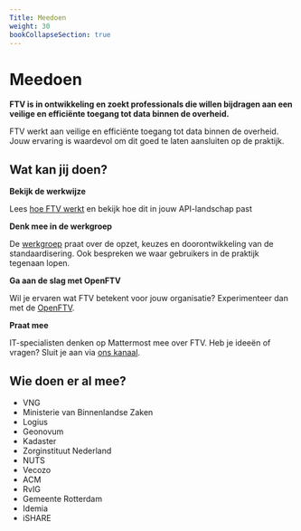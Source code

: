 ```yaml
---
Title: Meedoen
weight: 30
bookCollapseSection: true
---
```


# Meedoen

**FTV is in ontwikkeling en zoekt professionals die willen bijdragen aan een veilige en efficiënte toegang tot data binnen de overheid.**

FTV werkt aan veilige en efficiënte toegang tot data binnen de overheid. Jouw ervaring is waardevol om dit goed te laten aansluiten op de praktijk.

## Wat kan jij doen?

**Bekijk de werkwijze**

Lees [hoe FTV werkt](/docs/methodiek) en bekijk hoe dit in jouw API-landschap past

**Denk mee in de werkgroep**

De [werkgroep](werkgroep) praat over de opzet, keuzes en doorontwikkeling van de standaardisering. Ook bespreken we waar gebruikers in de praktijk tegenaan lopen.

**Ga aan de slag met OpenFTV**

Wil je ervaren wat FTV betekent voor jouw organisatie? Experimenteer dan met de [OpenFTV](/docs/toepassen/openftv).

**Praat mee**

IT-specialisten denken op Mattermost mee over FTV. Heb je ideeën of vragen? Sluit je aan via [ons kanaal](https://digilab.overheid.nl/chat/digilab/channels/federatieve-toegangsverlening).

## Wie doen er al mee?

- VNG
- Ministerie van Binnenlandse Zaken
- Logius
- Geonovum
- Kadaster
- Zorginstituut Nederland
- NUTS
- Vecozo
- ACM
- RvIG
- Gemeente Rotterdam
- Idemia
- iSHARE

